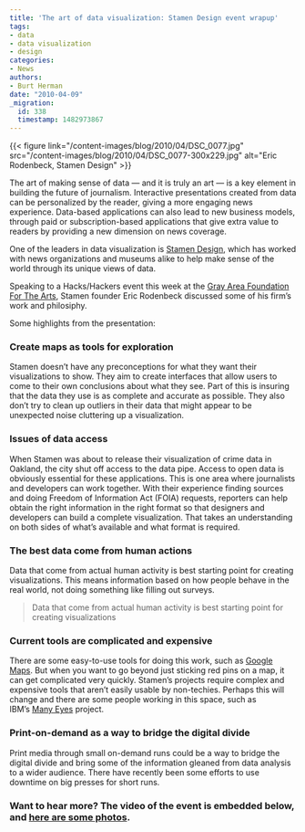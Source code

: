```yaml
---
title: 'The art of data visualization: Stamen Design event wrapup'
tags:
- data
- data visualization
- design
categories:
- News
authors:
- Burt Herman
date: "2010-04-09"
_migration:
  id: 338
  timestamp: 1482973867
---
```


{{< figure link="/content-images/blog/2010/04/DSC\_0077.jpg" src="/content-images/blog/2010/04/DSC\_0077-300x229.jpg" alt="Eric Rodenbeck, Stamen Design" >}}

The art of making sense of data &#8212; and it is truly an art &#8212; is a key element in building the future of journalism. Interactive presentations created from data can be personalized by the reader, giving a more engaging news experience. Data-based applications can also lead to new business models, through paid or subscription-based applications that give extra value to readers by providing a new dimension on news coverage.

One of the leaders in data visualization is [Stamen Design][1], which has worked with news organizations and museums alike to help make sense of the world through its unique views of data.

Speaking to a Hacks/Hackers event this week at the [Gray Area Foundation For The Arts][2], Stamen founder Eric Rodenbeck discussed some of his firm&#8217;s work and philosiphy.

Some highlights from the presentation:

### Create maps as tools for exploration

Stamen doesn&#8217;t have any preconceptions for what they want their visualizations to show. They aim to create interfaces that allow users to come to their own conclusions about what they see. Part of this is insuring that the data they use is as complete and accurate as possible. They also don&#8217;t try to clean up outliers in their data that might appear to be unexpected noise cluttering up a visualization.

### Issues of data access

When Stamen was about to release their visualization of crime data in Oakland, the city shut off access to the data pipe. Access to open data is obviously essential for these applications. This is one area where journalists and developers can work together. With their experience finding sources and doing Freedom of Information Act (FOIA) requests, reporters can help obtain the right information in the right format so that designers and developers can build a complete visualization. That takes an understanding on both sides of what&#8217;s available and what format is required.

### The best data come from human actions

Data that come from actual human activity is best starting point for creating visualizations. This means information based on how people behave in the real world, not doing something like filling out surveys.

> Data that come from actual human activity is best starting point for creating visualizations

### Current tools are complicated and expensive

There are some easy-to-use tools for doing this work, such as [Google Maps][3]. But when you want to go beyond just sticking red pins on a map, it can get complicated very quickly. Stamen&#8217;s projects require complex and expensive tools that aren&#8217;t easily usable by non-techies. Perhaps this will change and there are some people working in this space, such as IBM&#8217;s [Many Eyes][4] project.

### Print-on-demand as a way to bridge the digital divide

Print media through small on-demand runs could be a way to bridge the digital divide and bring some of the information gleaned from data analysis to a wider audience. There have recently been some efforts to use downtime on big presses for short runs.

### Want to hear more? The video of the event is embedded below, and [here are some photos][5].

 [1]: http://stamen.com
 [2]: http://twitter.com/gaffta
 [3]: http://maps.google.com
 [4]: http://manyeyes.alphaworks.ibm.com/manyeyes/
 [5]: http://www.flickr.com/photos/burtherman/sets/72157623688851517/